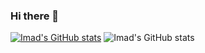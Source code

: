 ### Hi there 👋

<!--
**imadbader/imadbader** is a ✨ _special_ ✨ repository because its `README.md` (this file) appears on your GitHub profile.

Here are some ideas to get you started:

- 🔭 I’m currently working on ...
- 🌱 I’m currently learning ...
- 👯 I’m looking to collaborate on ...
- 🤔 I’m looking for help with ...
- 💬 Ask me about ...
- 📫 How to reach me: ...
- 😄 Pronouns: ...
- ⚡ Fun fact: ...
-->
[![Imad's GitHub stats](https://github-readme-stats.vercel.app/api?username=imadbader)](https://github.com/anuraghazra/github-readme-stats)
![Imad's GitHub stats](https://github-readme-stats.vercel.app/api?username=imadbader&count_private=true)
